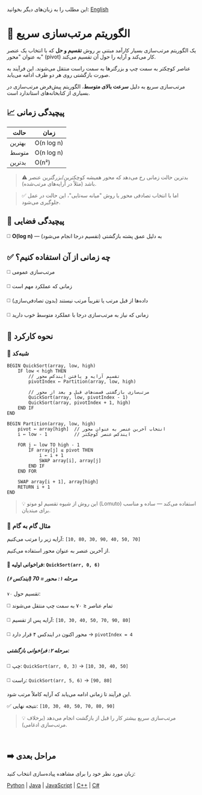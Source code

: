 این مطلب را به زبان‌های دیگر بخوانید: [English](/sorting/quick-sort/README.md)
# 🔴 الگوریتم مرتب‌سازی سریع

یک الگوریتم مرتب‌سازی بسیار کارآمد مبتنی بر روش **تقسیم و حل** که با انتخاب یک عنصر به عنوان "محور" (pivot) کار می‌کند و آرایه را حول آن تقسیم می‌کند.

عناصر کوچکتر به سمت چپ و بزرگترها به سمت راست منتقل می‌شوند. این فرآیند به صورت بازگشتی روی هر دو طرف ادامه می‌یابد.

مرتب‌سازی سریع به دلیل **سرعت بالای متوسط**، الگوریتم پیش‌فرض مرتب‌سازی در بسیاری از کتابخانه‌های استاندارد است.

## 📈 پیچیدگی زمانی

| حالت       | زمان         |
|-----------|--------------|
| بهترین    | O(n log n)   |
| متوسط     | O(n log n)   |
| بدترین   | O(n²)        |

> ⚠️ بدترین حالت زمانی رخ می‌دهد که محور همیشه کوچکترین/بزرگترین عنصر باشد (مثلاً در آرایه‌های مرتب‌شده). 

> ✅ اما با انتخاب تصادفی محور یا روش "میانه سه‌تایی"، این حالت در عمل جلوگیری می‌شود.

## 💾 پیچیدگی فضایی
◻️ **O(log n)** — به دلیل عمق پشته بازگشتی (تقسیم درجا انجام می‌شود)

## ✅ چه زمانی از آن استفاده کنیم؟
◻️ مرتب‌سازی عمومی

◻️ زمانی که عملکرد مهم است

◻️ داده‌ها از قبل مرتب یا تقریباً مرتب نیستند (بدون تصادفی‌سازی)

◻️ زمانی که نیاز به مرتب‌سازی درجا با عملکرد متوسط خوب دارید

## 🔄 نحوه کارکرد

### 🧩 شبه‌کد

```text
BEGIN QuickSort(array, low, high)
    IF low < high THEN
        // تقسیم آرایه و یافتن ایندکس محور
        pivotIndex ← Partition(array, low, high)

        // مرتب‌سازی بازگشتی قسمت‌های قبل و بعد از محور
        QuickSort(array, low, pivotIndex - 1)
        QuickSort(array, pivotIndex + 1, high)
    END IF
END

BEGIN Partition(array, low, high)
    pivot ← array[high]  // انتخاب آخرین عنصر به عنوان محور
    i ← low - 1          // ایندکس عنصر کوچکتر

    FOR j ← low TO high - 1
        IF array[j] ≤ pivot THEN
            i ← i + 1
            SWAP array[i], array[j]
        END IF
    END FOR

    SWAP array[i + 1], array[high]
    RETURN i + 1
END
```
> 💡 این روش از شیوه تقسیم لو موتو (Lomuto) استفاده می‌کند — ساده و مناسب برای مبتدیان. 

### 🔄 مثال گام به گام
آرایه زیر را مرتب می‌کنیم: `‭[10, 80, 30, 90, 40, 50, 70]‬`

از آخرین عنصر به عنوان محور استفاده می‌کنیم.

#### 🔁 فراخوانی اولیه: `QuickSort(arr, 0, 6)`

##### مرحله ۱: محور = 70 (ایندکس ۶)
تقسیم حول `۷۰`:

◻️ تمام عناصر ≤ ۷۰ به سمت چپ منتقل می‌شوند

◻️ آرایه پس از تقسیم: `‭[10, 30, 40, 50, 70, 90, 80]‬`

◻️  محور اکنون در ایندکس ۴ قرار دارد → `pivotIndex = 4`

##### مرحله ۲: فراخوانی بازگشتی:

◻️ چپ: `QuickSort(arr, 0, 3)` → `‭[10, 30, 40, 50]‬`

◻️ راست: `QuickSort(arr, 5, 6)` → `‭[90, 80]‬`

این فرآیند تا زمانی ادامه می‌یابد که آرایه کاملاً مرتب شود.

✅ نتیجه نهایی: `‭[10, 30, 40, 50, 70, 80, 90]‬`

> 💡 مرتب‌سازی سریع بیشتر کار را قبل از بازگشت انجام می‌دهد (برخلاف مرتب‌سازی ادغامی). 

<br />

## ➡️ مراحل بعدی
زبان مورد نظر خود را برای مشاهده پیاده‌سازی انتخاب کنید:

[Python](/sorting/quick-sort/python/quick_sort.py) | [Java](/sorting/quick-sort/java/QuickSort.java) | [JavaScript](/sorting/quick-sort/javascript/quick-sort.js) | [C++](/sorting/quick-sort/c++/quick_sort.cpp) | [C#](/sorting/quick-sort/csharp/QuickSort.cs)